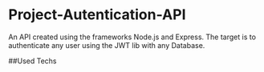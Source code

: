 # Project-Autentication-API
An API created using the frameworks Node.js and Express. The target is to authenticate any user using the JWT lib with any Database.

##Used Techs
